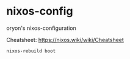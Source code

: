 # nixos-config
oryon's nixos-configuration

Cheatsheet: https://nixos.wiki/wiki/Cheatsheet  

    nixos-rebuild boot
